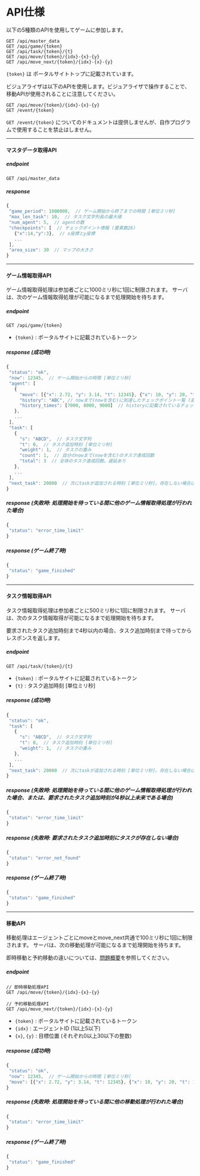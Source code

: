 API仕様
======

以下の5種類のAPIを使用してゲームに参加します。

```
GET /api/master_data
GET /api/game/{token}
GET /api/task/{token}/{t}
GET /api/move/{token}/{idx}-{x}-{y}
GET /api/move_next/{token}/{idx}-{x}-{y}
```

`{token}` は ポータルサイトトップに記載されています。

ビジュアライザは以下のAPIを使用します。ビジュアライザで操作することで、移動APIが使用されることに注意してください。
```
GET /api/move/{token}/{idx}-{x}-{y}
GET /event/{token}
```

`GET /event/{token}` についてのドキュメントは提供しませんが、自作プログラムで使用することを禁止はしません。

---
#### マスタデータ取得API

##### endpoint
```
GET /api/master_data
```

##### response

```js
{
 "game_period": 1000000,  // ゲーム開始から終了までの時間 [単位ミリ秒]
 "max_len_task": 10,  // タスク文字列長の最大値
 "num_agent": 5,  // agentの数
 "checkpoints": [  // チェックポイント情報 (要素数26)
   {"x":14,"y":3},  // x座標とy座標
   ...
 ],
 "area_size": 30  // マップの大きさ
}
```

---
#### ゲーム情報取得API

ゲーム情報取得処理は参加者ごとに1000ミリ秒に1回に制限されます。
サーバは、次のゲーム情報取得処理が可能になるまで処理開始を待ちます。

##### endpoint
```
GET /api/game/{token}
```
- `{token}` : ポータルサイトに記載されているトークン

##### response (成功時)

```js
{
 "status": "ok",
 "now": 12345,  // ゲーム開始からの時間 [単位ミリ秒]
 "agent": [
   {
     "move": [{"x": 2.72, "y": 3.14, "t": 12345}, {"x": 10, "y": 20, "t": 14181}],  // エージェントの移動情報
     "history": "ABC", // nowまで(nowを含む)に到達したチェックポイント一覧 (直近最大max_len_task件)
     "history_times": [7000, 8000, 9000]  // historyに記載されているチェックポイントに到達した時刻
   },
   ...
 ],
 "task": [
   {
     "s": "ABCD",  // タスク文字列
     "t": 0,  // タスク追加時刻 [単位ミリ秒]
     "weight": 1,  // タスクの重み
     "count": 1,  // 自分のnowまで(nowを含む)のタスク達成回数
     "total": 3  // 全体のタスク達成回数。遅延あり
   },
   ...
 ],
 "next_task": 20000  // 次にtaskが追加される時刻 [単位ミリ秒]。存在しない場合は-1
}
```

##### response (失敗時: 処理開始を待っている間に他のゲーム情報取得処理が行われた場合)

```js
{
 "status": "error_time_limit"
}
```

##### response (ゲーム終了時)

```js
{
 "status": "game_finished"
}
```

---
#### タスク情報取得API

タスク情報取得処理は参加者ごとに500ミリ秒に1回に制限されます。
サーバは、次のタスク情報取得が可能になるまで処理開始を待ちます。

要求されたタスク追加時刻まで4秒以内の場合、タスク追加時刻まで待ってからレスポンスを返します。

##### endpoint

```
GET /api/task/{token}/{t}
```

- `{token}` : ポータルサイトに記載されているトークン
- `{t}` : タスク追加時刻 [単位ミリ秒]

##### response (成功時)

```js
{
 "status": "ok",
 "task": [
   {
     "s": "ABCD",  // タスク文字列
     "t": 0,  // タスク追加時刻 [単位ミリ秒]
     "weight": 1,  // タスクの重み
   },
   ...
 ],
 "next_task": 20000  // 次にtaskが追加される時刻 [単位ミリ秒]。存在しない場合は-1
}
```

##### response (失敗時: 処理開始を待っている間に他のゲーム情報取得処理が行われた場合、または、要求されたタスク追加時刻が4秒以上未来である場合)

```js
{
 "status": "error_time_limit"
}
```

##### response (失敗時: 要求されたタスク追加時刻にタスクが存在しない場合)

```js
{
 "status": "error_not_found"
}
```

##### response (ゲーム終了時)

```js
{
 "status": "game_finished"
}
```

---
#### 移動API

移動処理はエージェントごとにmoveとmove_next共通で100ミリ秒に1回に制限されます。
サーバは、次の移動処理が可能になるまで処理開始を待ちます。

即時移動と予約移動の違いについては、[問題概要](PROBLEM.md#即時移動と予約移動)を参照してください。

##### endpoint

```
// 即時移動処理API
GET /api/move/{token}/{idx}-{x}-{y}

// 予約移動処理API
GET /api/move_next/{token}/{idx}-{x}-{y}  
```

- `{token}` : ポータルサイトに記載されているトークン
- `{idx}` : エージェントID (1以上5以下)
- `{x}`, `{y}` : 目標位置 (それぞれ0以上30以下の整数)

##### response (成功時)

```js
{
 "status": "ok",
 "now": 12345,  // ゲーム開始からの時間 [単位ミリ秒]
 "move": [{"x": 2.72, "y": 3.14, "t": 12345}, {"x": 10, "y": 20, "t": 14181}]  // エージェントの移動情報
}
```

##### response (失敗時: 処理開始を待っている間に他の移動処理が行われた場合)

```js
{
 "status": "error_time_limit"
}
```

##### response (ゲーム終了時)

```js
{
 "status": "game_finished"
}
```

